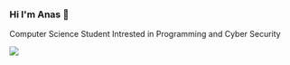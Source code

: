### Hi I'm Anas 👋


Computer Science Student Intrested in Programming and Cyber Security

![](https://komarev.com/ghpvc/?username=7imye&color=blue)


